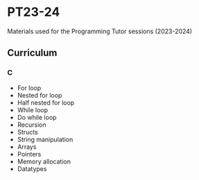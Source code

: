 # PT23-24
Materials used for the Programming Tutor sessions (2023-2024)

## Curriculum
### C
- For loop
- Nested for loop
- Half nested for loop
- While loop
- Do while loop
- Recursion
- Structs
- String manipulation
- Arrays
- Pointers
- Memory allocation
- Datatypes

